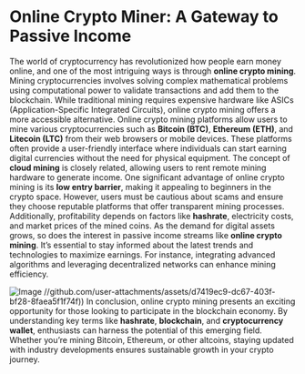 # Online Crypto Miner: A Gateway to Passive Income
The world of cryptocurrency has revolutionized how people earn money online, and one of the most intriguing ways is through **online crypto mining**. Mining cryptocurrencies involves solving complex mathematical problems using computational power to validate transactions and add them to the blockchain. While traditional mining requires expensive hardware like ASICs (Application-Specific Integrated Circuits), online crypto mining offers a more accessible alternative.
Online crypto mining platforms allow users to mine various cryptocurrencies such as **Bitcoin (BTC)**, **Ethereum (ETH)**, and **Litecoin (LTC)** from their web browsers or mobile devices. These platforms often provide a user-friendly interface where individuals can start earning digital currencies without the need for physical equipment. The concept of **cloud mining** is closely related, allowing users to rent remote mining hardware to generate income.
One significant advantage of online crypto mining is its **low entry barrier**, making it appealing to beginners in the crypto space. However, users must be cautious about scams and ensure they choose reputable platforms that offer transparent mining processes. Additionally, profitability depends on factors like **hashrate**, electricity costs, and market prices of the mined coins.
As the demand for digital assets grows, so does the interest in passive income streams like **online crypto mining**. It’s essential to stay informed about the latest trends and technologies to maximize earnings. For instance, integrating advanced algorithms and leveraging decentralized networks can enhance mining efficiency.

![Image](https://github.com/user-attachments/assets/d7419ec9-dc67-403f-bf28-8faea5f1f74f)
 //github.com/user-attachments/assets/d7419ec9-dc67-403f-bf28-8faea5f1f74f))
In conclusion, online crypto mining presents an exciting opportunity for those looking to participate in the blockchain economy. By understanding key terms like **hashrate**, **blockchain**, and **cryptocurrency wallet**, enthusiasts can harness the potential of this emerging field. Whether you’re mining Bitcoin, Ethereum, or other altcoins, staying updated with industry developments ensures sustainable growth in your crypto journey.
